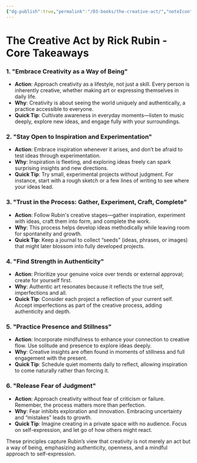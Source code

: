 ```yaml
---
{"dg-publish":true,"permalink":"/03-books/the-creative-act/","noteIcon":"1","created":"2024-10-29T09:47:39.306-04:00","updated":"2025-04-20T12:16:16.513-04:00"}
---
```



# The Creative Act by Rick Rubin - Core Takeaways

### 1. **"Embrace Creativity as a Way of Being"**
   - **Action**: Approach creativity as a lifestyle, not just a skill. Every person is inherently creative, whether making art or expressing themselves in daily life.
   - **Why**: Creativity is about seeing the world uniquely and authentically, a practice accessible to everyone.
   - **Quick Tip**: Cultivate awareness in everyday moments—listen to music deeply, explore new ideas, and engage fully with your surroundings.

### 2. **"Stay Open to Inspiration and Experimentation"**
   - **Action**: Embrace inspiration whenever it arises, and don’t be afraid to test ideas through experimentation.
   - **Why**: Inspiration is fleeting, and exploring ideas freely can spark surprising insights and new directions.
   - **Quick Tip**: Try small, experimental projects without judgment. For instance, start with a rough sketch or a few lines of writing to see where your ideas lead.

### 3. **"Trust in the Process: Gather, Experiment, Craft, Complete"**
   - **Action**: Follow Rubin's creative stages—gather inspiration, experiment with ideas, craft them into form, and complete the work.
   - **Why**: This process helps develop ideas methodically while leaving room for spontaneity and growth.
   - **Quick Tip**: Keep a journal to collect “seeds” (ideas, phrases, or images) that might later blossom into fully developed projects.

### 4. **"Find Strength in Authenticity"**
   - **Action**: Prioritize your genuine voice over trends or external approval; create for yourself first.
   - **Why**: Authentic art resonates because it reflects the true self, imperfections and all.
   - **Quick Tip**: Consider each project a reflection of your current self. Accept imperfections as part of the creative process, adding authenticity and depth.

### 5. **"Practice Presence and Stillness"**
   - **Action**: Incorporate mindfulness to enhance your connection to creative flow. Use solitude and presence to explore ideas deeply.
   - **Why**: Creative insights are often found in moments of stillness and full engagement with the present.
   - **Quick Tip**: Schedule quiet moments daily to reflect, allowing inspiration to come naturally rather than forcing it.

### 6. **"Release Fear of Judgment"**
   - **Action**: Approach creativity without fear of criticism or failure. Remember, the process matters more than perfection.
   - **Why**: Fear inhibits exploration and innovation. Embracing uncertainty and “mistakes” leads to growth.
   - **Quick Tip**: Imagine creating in a private space with no audience. Focus on self-expression, and let go of how others might react.

These principles capture Rubin’s view that creativity is not merely an act but a way of being, emphasizing authenticity, openness, and a mindful approach to self-expression.
